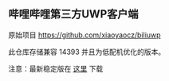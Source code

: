 ## 哔哩哔哩第三方UWP客户端

原始项目 https://github.com/xiaoyaocz/biliuwp

此仓库存储兼容 14393 并且为低配机优化的版本。

注意：最新稳定版在 [这里](https://gitee.com/nukepayload2/biliuwp_bak/releases/V3.9.61-14393) 下载
